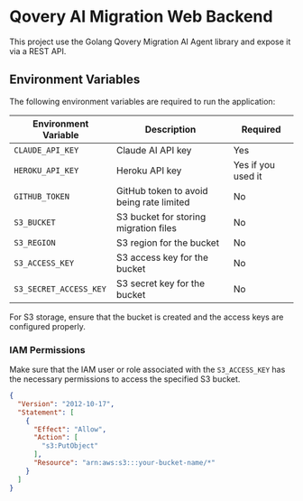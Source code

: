 # Qovery AI Migration Web Backend

This project use the Golang Qovery Migration AI Agent library and expose it via a REST API.

## Environment Variables

The following environment variables are required to run the application:

| Environment Variable   | Description                              | Required           |
|------------------------|------------------------------------------|--------------------|
| `CLAUDE_API_KEY`       | Claude AI API key                        | Yes                |
| `HEROKU_API_KEY`       | Heroku API key                           | Yes if you used it |
| `GITHUB_TOKEN`         | GitHub token to avoid being rate limited | No                 |
| `S3_BUCKET`            | S3 bucket for storing migration files    | No                 |
| `S3_REGION`            | S3 region for the bucket                 | No                 |
| `S3_ACCESS_KEY`        | S3 access key for the bucket             | No                 |
| `S3_SECRET_ACCESS_KEY` | S3 secret key for the bucket             | No                 |

For S3 storage, ensure that the bucket is created and the access keys are configured properly.

### IAM Permissions

Make sure that the IAM user or role associated with the `S3_ACCESS_KEY` has the necessary permissions to access the specified S3 bucket.

```json
{
  "Version": "2012-10-17",
  "Statement": [
    {
      "Effect": "Allow",
      "Action": [
        "s3:PutObject"
      ],
      "Resource": "arn:aws:s3:::your-bucket-name/*"
    }
  ]
}
```